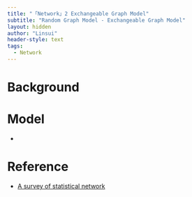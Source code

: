 ```yaml
---
title: "「Network」2 Exchangeable Graph Model"
subtitle: "Random Graph Model - Exchangeable Graph Model"
layout: hidden
author: "Linsui"
header-style: text
tags:
  - Network
---
```


# Background



# Model

- 

# Reference

-  [A survey of statistical network](clarivate.com/webofsciencegroup/solutions/journal-citation-reports/)